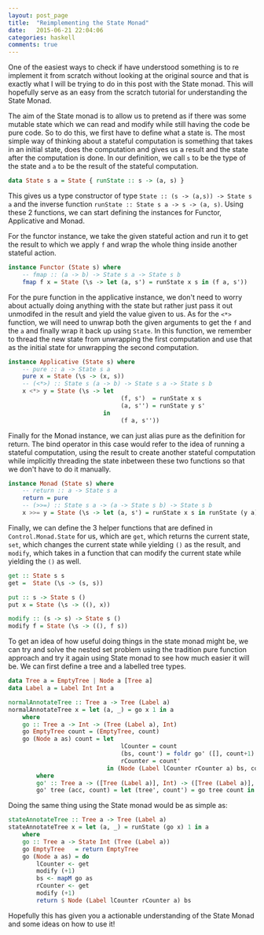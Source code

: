```yaml
---
layout: post_page
title:  "Reimplementing the State Monad"
date:   2015-06-21 22:04:06
categories: haskell
comments: true
---
```


One of the easiest ways to check if have understood something is to re implement it from scratch without looking at the original source and that is exactly what I will be trying to do in this post with the State monad. This will hopefully serve as an easy from the scratch tutorial for understanding the State Monad.

The aim of the State monad is to allow us to pretend as if there was some mutable state which we can read and modify while still having the code be pure code. So to do this, we first have to define what a state is. The most simple way of thinking about a stateful computation is something that takes in an initial state, does the computation and gives us a result and the state after the computation is done. In our definition, we call `s` to be the type of the state and `a` to be the result of the stateful computation.

```haskell
data State s a = State { runState :: s -> (a, s) }
```

This gives us a type constructor of type `State :: (s -> (a,s)) -> State s a` and the inverse function `runState :: State s a -> s -> (a, s)`. Using these 2 functions, we can start defining the instances for Functor, Applicative and Monad.

For the functor instance, we take the given stateful action and run it to get the result to which we apply `f` and wrap the whole thing inside another stateful action.

```haskell
instance Functor (State s) where
	-- fmap :: (a -> b) -> State s a -> State s b
	fmap f x = State (\s -> let (a, s') = runState x s in (f a, s'))
```

For the pure function in the applicative instance, we don't need to worry about actually doing anything with the state but rather just pass it out unmodifed in the result and yield the value given to us. As for the `<*>` function, we will need to unwrap both the given arguments to get the `f` and the `a` and finally wrap it back up using `State`. In this function, we remember to thread the new state from unwrapping the first computation and use that as the initial state for unwrapping the second computation.

```haskell
instance Applicative (State s) where
	-- pure :: a -> State s a
	pure x = State (\s -> (x, s))
	-- (<*>) :: State s (a -> b) -> State s a -> State s b
	x <*> y = State (\s -> let
								(f, s')  = runState x s
								(a, s'') = runState y s'
						   in
						   		(f a, s''))
```

Finally for the Monad instance, we can just alias pure as the definition for return. The bind operator in this case would refer to the idea of running a stateful computation, using the result to create another stateful computation while implicitly threading the state inbetween these two functions so that we don't have to do it manually.

```haskell
instance Monad (State s) where
	-- return :: a -> State s a
	return = pure
	-- (>>=) :: State s a -> (a -> State s b) -> State s b
	x >>= y = State (\s -> let (a, s') = runState x s in runState (y a) s')
```

Finally, we can define the 3 helper functions that are defined in `Control.Monad.State` for us, which are `get`, which returns the current state, `set`, which changes the current state while yielding `()` as the result, and `modify`, which takes in a function that can modify the current state while yielding the `()` as well.

```haskell
get :: State s s
get =  State (\s -> (s, s))

put :: s -> State s ()
put x = State (\s -> ((), x))

modify :: (s -> s) -> State s ()
modify f = State (\s -> ((), f s))
```

To get an idea of how useful doing things in the state monad might be, we can try and solve the nested set problem using the tradition pure function approach and try it again using State monad to see how much easier it will be. We can first define a tree and a labelled tree types.

```haskell
data Tree a = EmptyTree | Node a [Tree a]
data Label a = Label Int Int a

normalAnnotateTree :: Tree a -> Tree (Label a)
normalAnnotateTree x = let (a, _) = go x 1 in a
	where
	go :: Tree a -> Int -> (Tree (Label a), Int)
	go EmptyTree count = (EmptyTree, count)
	go (Node a as) count = let
								lCounter = count
								(bs, count') = foldr go' ([], count+1) as
								rCounter = count'
							in (Node (Label lCounter rCounter a) bs, count' + 1)
		where
		go' :: Tree a -> ([Tree (Label a)], Int) -> ([Tree (Label a)], Int)
		go' tree (acc, count) = let (tree', count') = go tree count in (tree':acc, count')
```

Doing the same thing using the State monad would be as simple as:

```haskell
stateAnnotateTree :: Tree a -> Tree (Label a)
stateAnnotateTree x = let (a, _) = runState (go x) 1 in a
	where
	go :: Tree a -> State Int (Tree (Label a))
	go EmptyTree   = return EmptyTree
	go (Node a as) = do
		lCounter <- get
		modify (+1)
		bs <- mapM go as
		rCounter <- get
		modify (+1)
		return $ Node (Label lCounter rCounter a) bs
```

Hopefully this has given you a actionable understanding of the State Monad and some ideas on how to use it!
